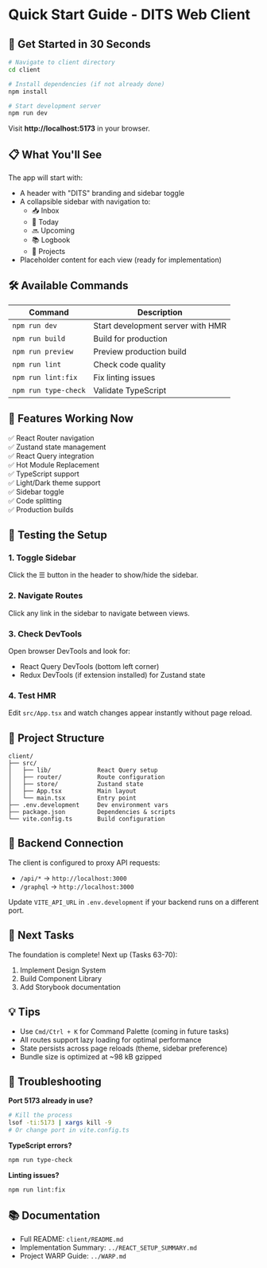 # Quick Start Guide - DITS Web Client

## 🚀 Get Started in 30 Seconds

```bash
# Navigate to client directory
cd client

# Install dependencies (if not already done)
npm install

# Start development server
npm run dev
```

Visit **http://localhost:5173** in your browser.

## 📋 What You'll See

The app will start with:
- A header with "DITS" branding and sidebar toggle
- A collapsible sidebar with navigation to:
  - 📥 Inbox
  - 📅 Today
  - 🔜 Upcoming
  - 📚 Logbook
  - 📂 Projects
- Placeholder content for each view (ready for implementation)

## 🛠️ Available Commands

| Command | Description |
|---------|-------------|
| `npm run dev` | Start development server with HMR |
| `npm run build` | Build for production |
| `npm run preview` | Preview production build |
| `npm run lint` | Check code quality |
| `npm run lint:fix` | Fix linting issues |
| `npm run type-check` | Validate TypeScript |

## 🎨 Features Working Now

✅ React Router navigation  
✅ Zustand state management  
✅ React Query integration  
✅ Hot Module Replacement  
✅ TypeScript support  
✅ Light/Dark theme support  
✅ Sidebar toggle  
✅ Code splitting  
✅ Production builds  

## 🔧 Testing the Setup

### 1. Toggle Sidebar
Click the ☰ button in the header to show/hide the sidebar.

### 2. Navigate Routes
Click any link in the sidebar to navigate between views.

### 3. Check DevTools
Open browser DevTools and look for:
- React Query DevTools (bottom left corner)
- Redux DevTools (if extension installed) for Zustand state

### 4. Test HMR
Edit `src/App.tsx` and watch changes appear instantly without page reload.

## 📁 Project Structure

```
client/
├── src/
│   ├── lib/             React Query setup
│   ├── router/          Route configuration
│   ├── store/           Zustand state
│   ├── App.tsx          Main layout
│   └── main.tsx         Entry point
├── .env.development     Dev environment vars
├── package.json         Dependencies & scripts
└── vite.config.ts       Build configuration
```

## 🔗 Backend Connection

The client is configured to proxy API requests:
- `/api/*` → `http://localhost:3000`
- `/graphql` → `http://localhost:3000`

Update `VITE_API_URL` in `.env.development` if your backend runs on a different port.

## 🎯 Next Tasks

The foundation is complete! Next up (Tasks 63-70):
1. Implement Design System
2. Build Component Library
3. Add Storybook documentation

## 💡 Tips

- Use `Cmd/Ctrl + K` for Command Palette (coming in future tasks)
- All routes support lazy loading for optimal performance
- State persists across page reloads (theme, sidebar preference)
- Bundle size is optimized at ~98 kB gzipped

## 🐛 Troubleshooting

**Port 5173 already in use?**
```bash
# Kill the process
lsof -ti:5173 | xargs kill -9
# Or change port in vite.config.ts
```

**TypeScript errors?**
```bash
npm run type-check
```

**Linting issues?**
```bash
npm run lint:fix
```

## 📚 Documentation

- Full README: `client/README.md`
- Implementation Summary: `../REACT_SETUP_SUMMARY.md`
- Project WARP Guide: `../WARP.md`

